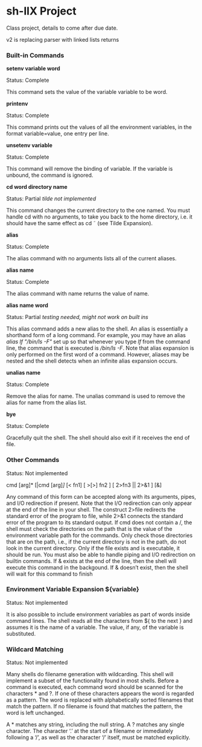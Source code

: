 # sh-llX Project
Class project, details to come after due date.

v2 is replacing parser with linked lists returns

### Built-in Commands
**setenv variable word**

Status: Complete

This command sets the value of the variable variable to be
word.

**printenv**

Status: Complete

This command prints out the values of all the environment variables, in the format variable=value, one entry per line.

**unsetenv variable**

Status: Complete

This command will remove the binding of variable. If the variable is unbound, the command is ignored.

**cd word directory name**

Status: Partial *tilde not implemented*

This command changes the current directory to the one named. You must handle cd with no arguments, to take you back to the home directory, i.e. it should have the same effect as cd ˜ (see Tilde Expansion).

**alias**

Status: Complete

The alias command with no arguments lists all of the current aliases.

**alias name**

Status: Complete

The alias command with name returns the value of name.


**alias name word**

Status: Partial *testing needed, might not work on built ins*

This alias command adds a new alias to the shell. An alias is essentially a shorthand form of a long command. For example, you may have an alias *alias lf "/bin/ls -F"* set up so that whenever you type *lf* from the command line, the command that is executed is */bin/ls -F*. Note that alias expansion is only performed on the first word of a command. However, aliases may be nested and the shell detects when an infinite alias expansion occurs.

**unalias name**

Status: Complete

Remove the alias for name. The unalias command is used to remove the alias for name from the alias list.

**bye**

Status: Complete

Gracefully quit the shell. The shell should also exit if it receives the end of file.

### Other Commands
Status: Not implemented

  cmd [arg]* [|cmd [arg]*]* [< fn1] [ >[>] fn2 ] [ 2>fn3 || 2>&1 ] [&]

Any command of this form can be accepted along with its arguments, pipes, and
I/O redirection if present. Note that the I/O redirection can only appear at the
end of the line in your shell. The construct 2>file redirects the standard error of
the program to file, while 2>&1 connects the standard error of the program to its
standard output. If cmd does not contain a /, the shell must check the directories on
the path that is the value of the environment variable path for the commands. Only
check those directories that are on the path, i.e., if the current directory is not in the
path, do not look in the current directory. Only if the file exists and is executable, it
should be run. You must also be able to handle piping and I/O redirection on builtin
commands. If & exists at the end of the line, then the shell will execute this command
in the backgound. If & doesn’t exist, then the shell will wait for this command to
finish

### Environment Variable Expansion ${variable}
Status: Not implemented

It is also possible to include environment variables as part of words inside command lines. The shell reads all the characters from ${ to the next } and assumes it is the name of a variable. The value, if any, of the variable is substituted.

### Wildcard Matching
Status: Not implemented

Many shells do filename generation with wildcarding. This shell will implement a subset of the functionality found in most shells. Before a command is executed, each command word should be scanned for the characters * and ?. If one of these characters appears the word is regarded as a pattern. The word is replaced with alphabetically sorted filenames that match the pattern. If no filename is found that matches the pattern, the word is left unchanged.

A * matches any string, including the null string. A ? matches any single character. The character ‘.’ at the start of a filename or immediately following a ‘/’, as well as the character ‘/’ itself, must be matched explicitly.
